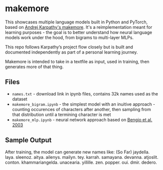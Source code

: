 # makemore

This showcases multiple language models built in Python and PyTorch, based on [Andrej Karpathy's makemore](https://github.com/karpathy/makemore). It's a reimplementation meant for learning purposes - the goal is to better understand how neural language models work under the hood, from bigrams to multi-layer MLPs.

This repo follows Karpathy’s project flow closely but is built and documented independently as part of a personal learning journey.

Makemore is intended to take in a textfile as input, used in training, then generates more of that thing.

## Files

- `names.txt` - download link in ipynb files, contains 32k names used as the dataset
- `makemore_bigram.ipynb` - the simplest model with an inuitive approach - counting occurences of characters after another, then sampling from that distribution until a termining character is met
- `makemore_mlp.ipynb` - neural network approach based on [Bengio et al. 2003](https://www.jmlr.org/papers/volume3/bengio03a/bengio03a.pdf)

## Sample Output

After training, the model can generate new names like: (So Far)
jaydella.
laya.
sleenoz.
aitya.
ailenys.
mailyn.
tey.
karrah.
samayana.
devanna.
atjoslit.
conton.
khammariangelda.
unacearia.
yillille.
zen.
popper.
oui.
dmir.
dedero.
